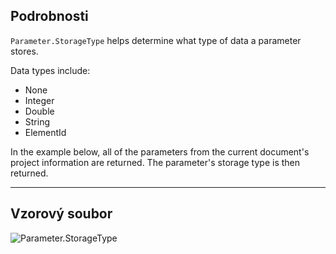## Podrobnosti
`Parameter.StorageType` helps determine what type of data a parameter stores.

Data types include:
- None
- Integer
- Double
- String
- ElementId

In the example below, all of the parameters from the current document's project information are returned. The parameter's storage type is then returned.

___
## Vzorový soubor

![Parameter.StorageType](./Revit.Elements.Parameter.StorageType_img.jpg)
